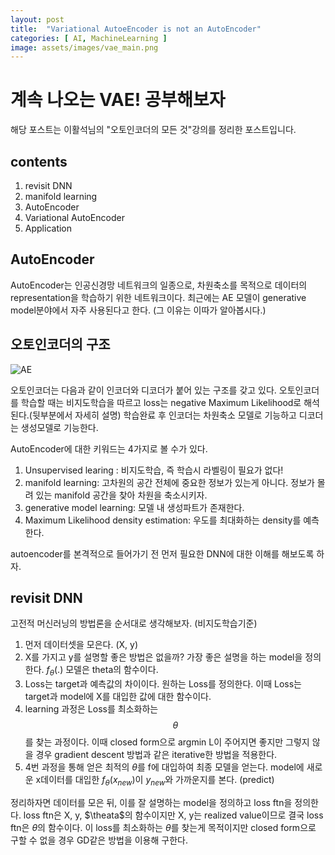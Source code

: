 ```yaml
---
layout: post
title:  "Variational AutoeEncoder is not an AutoEncoder"
categories: [ AI, MachineLearning ]
image: assets/images/vae_main.png
---
```


# 계속 나오는 VAE! 공부해보자

해당 포스트는 이활석님의 "오토인코더의 모든 것"강의를 정리한 포스트입니다.

## contents

1. revisit DNN
2. manifold learning
3. AutoEncoder
4. Variational AutoEncoder
5. Application

## AutoEncoder

AutoEncoder는 인공신경망 네트워크의 일종으로, 차원축소를 목적으로 데이터의 representation을 학습하기 위한 네트워크이다.
최근에는 AE 모델이 generative model분야에서 자주 사용된다고 한다. (그 이유는 이따가 알아봅시다.)

## 오토인코더의 구조
![AE](https://user-images.githubusercontent.com/85322951/204951758-b1bfb407-8baa-4912-9b40-0130db790376.png)

오토인코더는 다음과 같이 인코더와 디코더가 붙어 있는 구조를 갖고 있다.
오토인코더를 학습할 때는 비지도학습을 따르고 loss는 negative Maximum Likelihood로 해석된다.(뒷부분에서 자세히 설명)
학습완료 후 인코더는 차원축소 모델로 기능하고 디코더는 생성모델로 기능한다.

AutoEncoder에 대한 키워드는 4가지로 볼 수가 있다.

1. Unsupervised learing : 비지도학습, 즉 학습시 라벨링이 필요가 없다!
2. manifold learning: 고차원의 공간 전체에 중요한 정보가 있는게 아니다. 정보가 몰려 있는 manifold 공간을 찾아 차원을 축소시키자.
3. generative model learning: 모델 내 생성파트가 존재한다.
4. Maximum Likelihood density estimation: 우도를 최대화하는 density를 예측한다.

autoencoder를 본격적으로 들어가기 전 먼저 필요한 DNN에 대한 이해를 해보도록 하자.

## revisit DNN

고전적 머신러닝의 방법론을 순서대로 생각해보자.  (비지도학습기준)
1. 먼저 데이터셋을 모은다. (X, y) 
2.  X를 가지고 y를 설명할 좋은 방법은 없을까? 가장 좋은 설명을 하는 model을 정의한다.
 $f_{\theta}$(.)
모델은 theta의 함수이다.
3. Loss는 target과 예측값의 차이이다. 원하는 Loss를 정의한다. 이때 Loss는 target과 model에 X를 대입한 값에 대한 함수이다.
4. learning 과정은 Loss를 최소화하는 $$\theta$$를 찾는 과정이다. 이때 closed form으로 argmin L이 주어지면 좋지만 그렇지 않을 경우 gradient descent 방법과 같은 iterative한 방법을 적용한다. 
5. 4번 과정을 통해 얻은 최적의 $\theta$를 f에 대입하여 최종 모델을 얻는다. model에 새로운 x데이터를 대입한 $f_{\theta}$$(x_{new})$이 $y_{new}$와 가까운지를 본다. (predict)

정리하자면 데이터를 모은 뒤,
이를 잘 설명하는 model을 정의하고 loss ftn을 정의한다.
loss ftn은 X, y, $\theata$의 함수이지만 X, y는 realized value이므로 결국 loss ftn은 $\theta$의 함수이다.
이 loss를 최소화하는  $\theta$를 찾는게 목적이지만 closed form으로 구할 수 없을 경우 GD같은 방법을 이용해 구한다.

